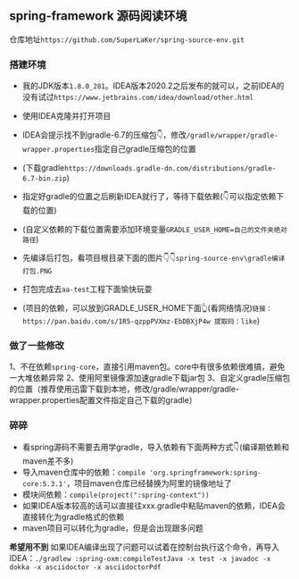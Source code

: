 spring-framework 源码阅读环境
---

仓库地址`https://github.com/SuperLaKer/spring-source-env.git`


### 搭建环境
- 我的JDK版本`1.8.0_281`。IDEA版本2020.2之后发布的就可以，之前IDEA的没有试过`https://www.jetbrains.com/idea/download/other.html`
- 使用IDEA克隆并打开项目
- IDEA会提示找不到gradle-6.7的压缩包👇，修改`/gradle/wrapper/gradle-wrapper.properties`指定自己gradle压缩包的位置
- (下载gradle`https://downloads.gradle-dn.com/distributions/gradle-6.7-bin.zip`)
- 指定好gradle的位置之后刷新IDEA就行了，等待下载依赖(👇可以指定依赖下载的位置)
- (自定义依赖的下载位置需要添加环境变量`GRADLE_USER_HOME=自己的文件夹绝对路径`)
- 先编译后打包，看项目根目录下面的图片👇👇`spring-source-env\gradle编译打包.PNG`
- 打包完成去`aa-test`工程下面愉快玩耍

- (项目的依赖，可以放到GRADLE_USER_HOME下面👆(看网络情况)`链接：https://pan.baidu.com/s/1R5-qzppPVXmz-EbDBXjP4w 提取码：like`)

### 做了一些修改
1、不在依赖`spring-core`，直接引用maven包。core中有很多依赖很难搞，避免一大堆依赖异常
2、使用阿里镜像源加速gradle下载jar包
3、自定义gradle压缩包的位置（推荐使用迅雷下载到本地，修改/gradle/wrapper/gradle-wrapper.properties配置文件指定自己下载的gradle）


### 碎碎
- 看spring源码不需要去用学gradle，导入依赖有下面两种方式👇(编译期依赖和maven差不多)
- 导入maven仓库中的依赖：`compile 'org.springframework:spring-core:5.3.1'`，项目maven仓库已经替换为阿里的镜像地址了
- 模块间依赖：`compile(project(":spring-context"))`
- 如果IDEA版本较高的话可以直接往xxx.gradle中粘贴maven的依赖，IDEA会直接转化为gradle格式的依赖
- maven项目可以转化为gradle，但是会出现跟多问题

 
**希望用不到**
如果IDEA编译出现了问题可以试着在控制台执行这个命令，再导入IDEA：`./gradlew :spring-oxm:compileTestJava -x test -x javadoc -x dokka -x asciidoctor -x asciidoctorPdf`
